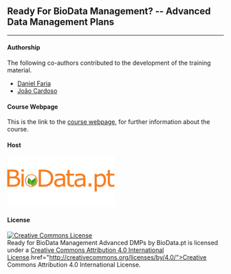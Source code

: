 ## Ready For BioData Management? -- Advanced Data Management Plans

---

#### Authorship

The following co-authors contributed to the development of the training material.

* [Daniel Faria](https://github.com/DanFaria)
* [João Cardoso](https://github.com/JoaoMFCardoso)

#### Course Webpage
This is the link to the [course webpage](http://ready4biodatamanagement.biodata.pt/course.html), for further information about the course.

#### Host 

<a href="https://biodata.pt/"><img src="./assets/readme_img/BioData.Logo_colour.corrected_transp.bg.png" alt="BioData.pt" width="250px"></a>

#### License

<a rel="license" href="http://creativecommons.org/licenses/by/4.0/"><img alt="Creative Commons License" style="border-width:0" src="https://i.creativecommons.org/l/by/4.0/88x31.png" /></a><br /><span xmlns:dct="http://purl.org/dc/terms/" property="dct:title">Ready for BioData Management Advanced DMPs</span> by <span xmlns:cc="http://creativecommons.org/ns#" property="cc:attributionName">BioData.pt</span> is licensed under a <a rel="license" href="http://creativecommons.org/licenses/by/4.0/">Creative Commons Attribution 4.0 International License</a>.href="http://creativecommons.org/licenses/by/4.0/">Creative Commons Attribution 4.0 International License</a>.
